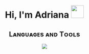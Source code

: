<h1 align="center">Hi, I'm Adriana <img height="40" src="https://emoji.gg/assets/emoji/7333-parrotdance.gif"></h1>
<h2 align="center">Lᴀɴɢᴜᴀɢᴇs ᴀɴᴅ Tᴏᴏʟs</h2> 
<p align="center">
<img src="https://skillicons.dev/icons?i=git,py,js,ts,mysql,postgres,cpp,cs,html,css,dotnet,vue,vite,angular,nodejs,rider,visualstudio,vscode,idea,webstorm" />
</p>
<br />
